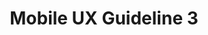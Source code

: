 ---
# This topic lives at
# https://digital.gov/topics/mobile-ux-guideline-3

slug: "mobile-ux-guideline-3"

# Topic Title
title: "Mobile UX Guideline 3"

# description — keep it short and clear
summary: ""


# Weight
weight: 1

# For more information on managing topics,
# see https://github.com/GSA/digitalgov.gov/wiki
---